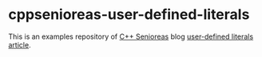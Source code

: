 # cppsenioreas-user-defined-literals
This is an examples repository of [C++ Senioreas](https://cppsenioreas.wordpress.com/) blog [user-defined literals article](https://cppsenioreas.wordpress.com/2020/10/13/the-number-that-broke-and-spoke-cpp-investigator/).

